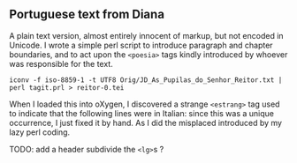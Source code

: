 ## Portuguese text from Diana

A plain text version, almost entirely innocent of markup, but not encoded in Unicode. I wrote a simple perl script to introduce paragraph and chapter boundaries, and to act upon the `<poesia>` tags kindly introduced by whoever was responsible for the text.


~~~~
iconv -f iso-8859-1 -t UTF8 Orig/JD_As_Pupilas_do_Senhor_Reitor.txt | perl tagit.prl > reitor-0.tei
~~~~

When I loaded this into oXygen, I discovered a strange `<estrang>` tag used to indicate that the following lines were in Italian: since this was a unique occurrence, I just fixed it by hand. As I did the misplaced </div> introduced by my lazy perl coding.

TODO: add a header
    subdivide the `<lg>`s ?
